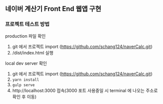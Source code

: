 ## 네이버 계산기 Front End 웹앱 구현

### 프로젝트 테스트 방법

production 파일 확인
1. git 에서 프로젝트 import (https://github.com/schang124/naverCalc.git)
2. /dist/index.html 실행

local dev server 확인
1. git 에서 프로젝트 import (https://github.com/schang124/naverCalc.git)
2. `yarn install`
3. `gulp serve`
4. http://localhost:3000 접속(3000 포트 사용중일 시 terminal 에 나오는 주소로 확인 후 이동)

